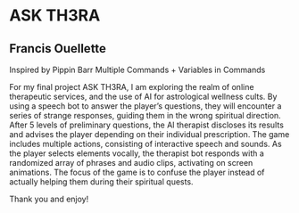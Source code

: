 # ASK TH3RA
## Francis Ouellette

Inspired by Pippin Barr
Multiple Commands + Variables in Commands

For my final project ASK TH3RA, I am exploring the realm of online therapeutic services, and the use of AI for astrological wellness cults. By using a speech bot to answer the player’s questions, they will encounter a series of strange responses, guiding them in the wrong spiritual direction. After 5 levels of preliminary questions, the AI therapist discloses its results and advises the player depending on their individual prescription. The game includes multiple actions, consisting of interactive speech and sounds. As the player selects elements vocally, the therapist bot responds with a randomized array of phrases and audio clips, activating on screen animations. The focus of the game is to confuse the player instead of actually helping them during their spiritual quests. 

Thank you and enjoy!

